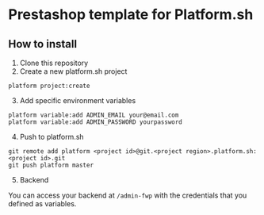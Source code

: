 # Prestashop template for Platform.sh

## How to install

1. Clone this repository
2. Create a new platform.sh project

```
platform project:create
```

3. Add specific environment variables

```
platform variable:add ADMIN_EMAIL your@email.com
platform variable:add ADMIN_PASSWORD yourpassword
```

4. Push to platform.sh

```
git remote add platform <project id>@git.<project region>.platform.sh:<project id>.git
git push platform master
```

5. Backend

You can access your backend at `/admin-fwp` with the credentials that you defined as variables.
